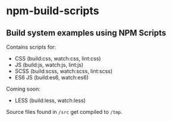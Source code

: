 # npm-build-scripts
## Build system examples using NPM Scripts

Contains scripts for:
- CSS (build:css, watch:css, lint:css)
- JS (build:js, watch:js, lint:js)
- SCSS (build:scss, watch:scss, lint:scss)
- ES6 JS (build:es6, watch:es6)

Coming soon:
- LESS (build:less, watch:less)

Source files found in `/src` get compiled to `/tmp`.
